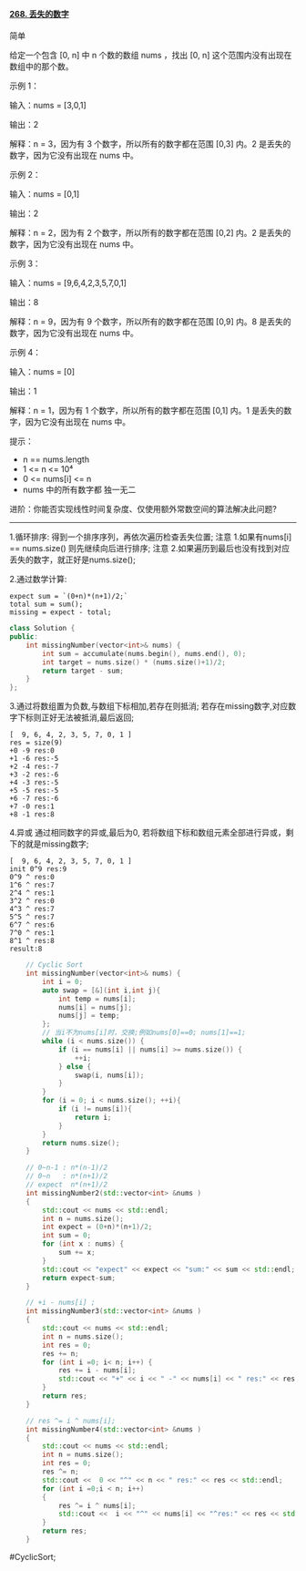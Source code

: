 #### [268. 丢失的数字](https://leetcode.cn/problems/missing-number/description/)
简单

给定一个包含 [0, n] 中 n 个数的数组 nums ，找出 [0, n] 这个范围内没有出现在数组中的那个数。

示例 1：

输入：nums = [3,0,1]

输出：2

解释：n = 3，因为有 3 个数字，所以所有的数字都在范围 [0,3] 内。2 是丢失的数字，因为它没有出现在 nums 中。

示例 2：

输入：nums = [0,1]

输出：2

解释：n = 2，因为有 2 个数字，所以所有的数字都在范围 [0,2] 内。2 是丢失的数字，因为它没有出现在 nums 中。

示例 3：

输入：nums = [9,6,4,2,3,5,7,0,1]

输出：8

解释：n = 9，因为有 9 个数字，所以所有的数字都在范围 [0,9] 内。8 是丢失的数字，因为它没有出现在 nums 中。

示例 4：

输入：nums = [0]

输出：1

解释：n = 1，因为有 1 个数字，所以所有的数字都在范围 [0,1] 内。1 是丢失的数字，因为它没有出现在 nums 中。


提示：

- n == nums.length
- 1 <= n <= 10⁴
- 0 <= nums[i] <= n
- nums 中的所有数字都 独一无二


进阶：你能否实现线性时间复杂度、仅使用额外常数空间的算法解决此问题?
---- ----
1.循环排序:
得到一个排序序列，再依次遍历检查丢失位置;
注意 1.如果有nums[i] == nums.size() 则先继续向后进行排序;
注意 2.如果遍历到最后也没有找到对应丢失的数字，就正好是nums.size();

2.通过数学计算:
```
expect sum = `(0+n)*(n+1)/2;`
total sum = sum();
missing = expect - total;
```

```cpp
class Solution {
public:
    int missingNumber(vector<int>& nums) {
        int sum = accumulate(nums.begin(), nums.end(), 0);
        int target = nums.size() * (nums.size()+1)/2;
        return target - sum;
    }
};
```

3.通过将数组置为负数,与数组下标相加,若存在则抵消;
若存在missing数字,对应数字下标则正好无法被抵消,最后返回;
```
[  9, 6, 4, 2, 3, 5, 7, 0, 1 ]
res = size(9)
+0 -9 res:0
+1 -6 res:-5
+2 -4 res:-7
+3 -2 res:-6
+4 -3 res:-5
+5 -5 res:-5
+6 -7 res:-6
+7 -0 res:1
+8 -1 res:8
```
4.异或 通过相同数字的异或,最后为0,
若将数组下标和数组元素全部进行异或，剩下的就是missing数字;
```
[  9, 6, 4, 2, 3, 5, 7, 0, 1 ]
init 0^9 res:9
0^9 ^ res:0
1^6 ^ res:7
2^4 ^ res:1
3^2 ^ res:0
4^3 ^ res:7
5^5 ^ res:7
6^7 ^ res:6
7^0 ^ res:1
8^1 ^ res:8
result:8
```

```cpp
    // Cyclic Sort
    int missingNumber(vector<int>& nums) {
        int i = 0;
        auto swap = [&](int i,int j){
            int temp = nums[i];
            nums[i] = nums[j];
            nums[j] = temp;
        };
        // 当i不为nums[i]时，交换;例如nums[0]==0; nums[1]==1;
        while (i < nums.size()) {
            if (i == nums[i] || nums[i] >= nums.size()) {
                ++i;
            } else {
                swap(i, nums[i]);
            }
        }
        for (i = 0; i < nums.size(); ++i){
            if (i != nums[i]){
                return i;
            }
        }
        return nums.size();
    }
```

```cpp
    // 0~n-1 : n*(n-1)/2
    // 0~n   : n*(n+1)/2
    // expect  n*(n+1)/2
    int missingNumber2(std::vector<int> &nums )
    {
        std::cout << nums << std::endl;
        int n = nums.size();
        int expect = (0+n)*(n+1)/2;
        int sum = 0;
        for (int x : nums) {
            sum += x;
        }
        std::cout << "expect" << expect << "sum:" << sum << std::endl;
        return expect-sum;
    }
```

```cpp
    // +i - nums[i] ;
    int missingNumber3(std::vector<int> &nums )
    {
        std::cout << nums << std::endl;
        int n = nums.size();
        int res = 0;
        res += n;
        for (int i =0; i< n; i++) {
            res += i - nums[i];
            std::cout << "+" << i << " -" << nums[i] << " res:" << res << std::endl;
        }
        return res;
    }
```

```cpp
    // res ^= i ^ nums[i];
    int missingNumber4(std::vector<int> &nums )
    {
        std::cout << nums << std::endl;
        int n = nums.size();
        int res = 0;
        res ^= n;
        std::cout <<  0 << "^" << n << " res:" << res << std::endl;
        for (int i =0;i < n; i++)
        {
            res ^= i ^ nums[i];
            std::cout <<  i << "^" << nums[i] << "^res:" << res << std::endl;
        }
        return res;
    }
```
#CyclicSort;
